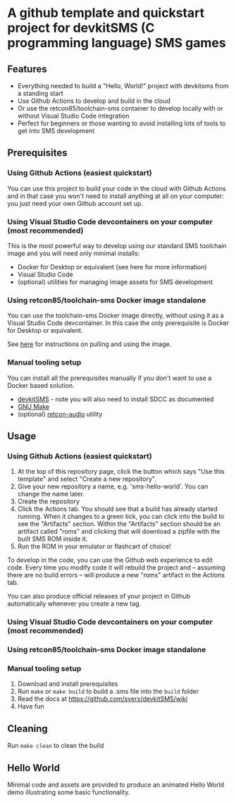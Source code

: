 # A github template and quickstart project for devkitSMS (C programming language) SMS games

## Features

- Everything needed to build a "Hello, World!" project with devkitsms from a standing start
- Use Github Actions to develop and build in the cloud
- Or use the retcon85/toolchain-sms container to develop locally with or without Visual Studio Code integration
- Perfect for beginners or those wanting to avoid installing lots of tools to get into SMS development

## Prerequisites

### Using Github Actions (easiest quickstart)

You can use this project to build your code in the cloud with Github Actions and in that case you won't need to install anything at all on your computer: you just need your own Github account set up.

### Using Visual Studio Code devcontainers on your computer (most recommended)

This is the most powerful way to develop using our standard SMS toolchain image and you will need only minimal installs:

- Docker for Desktop or equivalent  (see here for more information)
- Visual Studio Code
- (optional) utilities for managing image assets for SMS development

### Using retcon85/toolchain-sms Docker image standalone

You can use the toolchain-sms Docker image directly, without using it as a Visual Studio Code devcontainer.
In this case the only prerequisite is Docker for Desktop or equivalent.

See [here](https://github.com/retcon85/toolchain-sms/blob/main/README.md#usage) for instructions on pulling and using the image.

### Manual tooling setup

You can install all the prerequisites manually if you don't want to use a Docker based solution.

- [devkitSMS](https://github.com/sverx/devkitSMS) - note you will also need to install SDCC as documented
- [GNU Make](https://www.gnu.org/software/make/)
- (optional) [retcon-audio]() utility

## Usage

### Using Github Actions (easiest quickstart)

1. At the top of this repository page, click the button which says "Use this template" and select "Create a new repository".
1. Give your new repository a name, e.g. 'sms-hello-world'. You can change the name later.
1. Create the repository
1. Click the Actions tab. You should see that a build has already started running. When it changes to a green tick, you can click into the build to see the "Artifacts" section. Within the "Artifacts" section should be an artifact called "roms" and clicking that will download a zipfile with the built SMS ROM inside it.
1. Run the ROM in your emulator or flashcart of choice!

To develop in the code, you can use the Github web experience to edit code. Every time you modify code it will rebuild the project and – assuming there are no build errors – will produce a new "roms" artifact in the Actions tab.

You can also produce official releases of your project in Github automatically whenever you create a new tag.


### Using Visual Studio Code devcontainers on your computer (most recommended)

### Using retcon85/toolchain-sms Docker image standalone

### Manual tooling setup

1. Download and install prerequisites
1. Run `make` or `make build` to build a .sms file into the `build` folder
1. Read the docs at https://github.com/sverx/devkitSMS/wiki
1. Have fun

## Cleaning

Run `make clean` to clean the build

## Hello World

Minimal code and assets are provided to produce an animated Hello World demo illustrating some basic functionality.
